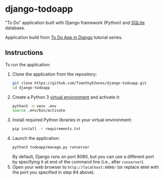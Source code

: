# django-todoapp
"To Do" application built with Django framework (Python) and [SQLite](https://sqlite.org/) database.

Application build from [To Do App in Django](https://www.codesnail.com/django/) tutorial series.

## Instructions
To run the application:
1. Clone the application from the repository:
    ```bash
    git clone https://github.com/TimothyDJones/django-todoapp.git
    cd django-todoapp
    ```
2. Create a Python 3 [virtual environment](https://docs.python.org/3/tutorial/venv.html) and activate it:
    ```bash
    python3 -m venv .env
    source .env/bin/activate
    ```
3. Install required Python libraries in your virtual environment:
    ```bash
    pip install -r requirements.txt
    ```
4. Launch the application:
    ```bash
    python3 todoapp/manage.py runserver
    ```
    By default, Django runs on port 8080, but you can use a different port by specifying it at end of the command line (i.e., after `runserver`).
5. Open your web browser to `http://localhost:8080/` (or replace `8080` with the port you specified in step #4 above).